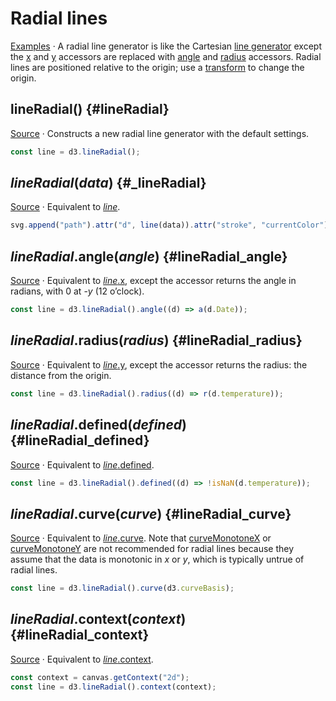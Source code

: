 # Radial lines

[Examples](https://observablehq.com/@d3/d3-lineradial) · A radial line generator is like the Cartesian [line generator](./line.md) except the [x](./line.md#line_x) and [y](./line.md#line_y) accessors are replaced with [angle](#lineRadial_angle) and [radius](#lineRadial_radius) accessors. Radial lines are positioned relative to the origin; use a [transform](http://www.w3.org/TR/SVG/coords.html#TransformAttribute) to change the origin.

## lineRadial() {#lineRadial}

[Source](https://github.com/d3/d3-shape/blob/main/src/lineRadial.js) · Constructs a new radial line generator with the default settings.

```js
const line = d3.lineRadial();
```

## *lineRadial*(*data*) {#_lineRadial}

[Source](https://github.com/d3/d3-shape/blob/main/src/lineRadial.js) · Equivalent to [*line*](./line.md#_line).

```js
svg.append("path").attr("d", line(data)).attr("stroke", "currentColor");
```

## *lineRadial*.angle(*angle*) {#lineRadial_angle}

[Source](https://github.com/d3/d3-shape/blob/main/src/lineRadial.js) · Equivalent to [*line*.x](./line.md#line_x), except the accessor returns the angle in radians, with 0 at -*y* (12 o’clock).

```js
const line = d3.lineRadial().angle((d) => a(d.Date));
```

## *lineRadial*.radius(*radius*) {#lineRadial_radius}

[Source](https://github.com/d3/d3-shape/blob/main/src/lineRadial.js) · Equivalent to [*line*.y](./line.md#line_y), except the accessor returns the radius: the distance from the origin.

```js
const line = d3.lineRadial().radius((d) => r(d.temperature));
```

## *lineRadial*.defined(*defined*) {#lineRadial_defined}

[Source](https://github.com/d3/d3-shape/blob/main/src/lineRadial.js) · Equivalent to [*line*.defined](./line.md#line_defined).

```js
const line = d3.lineRadial().defined((d) => !isNaN(d.temperature));
```

## *lineRadial*.curve(*curve*) {#lineRadial_curve}

[Source](https://github.com/d3/d3-shape/blob/main/src/lineRadial.js) · Equivalent to [*line*.curve](./line.md#line_curve). Note that [curveMonotoneX](../d3-shape/curve#curveMonotoneX) or [curveMonotoneY](../d3-shape/curve#curveMonotoneY) are not recommended for radial lines because they assume that the data is monotonic in *x* or *y*, which is typically untrue of radial lines.

```js
const line = d3.lineRadial().curve(d3.curveBasis);
```

## *lineRadial*.context(*context*) {#lineRadial_context}

[Source](https://github.com/d3/d3-shape/blob/main/src/lineRadial.js) · Equivalent to [*line*.context](./line.md#line_context).

```js
const context = canvas.getContext("2d");
const line = d3.lineRadial().context(context);
```
